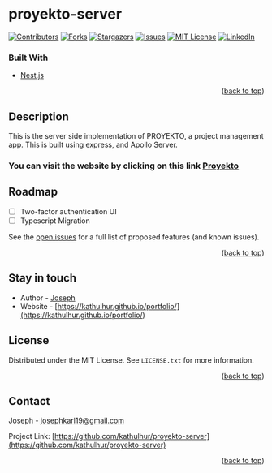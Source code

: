 # proyekto-server


<div id="top"></div>


<!-- PROJECT SHIELDS -->
<!--
*** I'm using markdown "reference style" links for readability.
*** Reference links are enclosed in brackets [ ] instead of parentheses ( ).
*** See the bottom of this document for the declaration of the reference variables
*** for contributors-url, forks-url, etc. This is an optional, concise syntax you may use.
*** https://www.markdownguide.org/basic-syntax/#reference-style-links
-->
[![Contributors][contributors-shield]][contributors-url]
[![Forks][forks-shield]][forks-url]
[![Stargazers][stars-shield]][stars-url]
[![Issues][issues-shield]][issues-url]
[![MIT License][license-shield]][license-url]
[![LinkedIn][linkedin-shield]][linkedin-url]

### Built With

* [Nest.js](https://nestjs.com/)


<p align="right">(<a href="#top">back to top</a>)</p>

## Description
This is the server side implementation of PROYEKTO, a project management app. This is built using express, and Apollo Server.

### You can visit the website by clicking on this link [Proyekto](https://proyekto.kathulhudev.me)

<!-- ROADMAP -->
## Roadmap
- [ ] Two-factor authentication UI
- [ ] Typescript Migration

See the [open issues](https://github.com/kathulhur/proyekto-server/issues) for a full list of proposed features (and known issues).

<p align="right">(<a href="#top">back to top</a>)</p>



## Stay in touch

- Author - [Joseph](https://github.com/kathulhur)
- Website - [https://kathulhur.github.io/portfolio/](https://kathulhur.github.io/portfolio/)

<!-- LICENSE -->
## License

Distributed under the MIT License. See `LICENSE.txt` for more information.

<p align="right">(<a href="#top">back to top</a>)</p>


<!-- CONTACT -->
## Contact

Joseph - josephkarl19@gmail.com

Project Link: [https://github.com/kathulhur/proyekto-server](https://github.com/kathulhur/proyekto-server)

<p align="right">(<a href="#top">back to top</a>)</p>

[contributors-shield]: https://img.shields.io/github/contributors/kathulhur/proyekto-server.svg?style=for-the-badge
[contributors-url]: https://github.com/kathulhur/proyekto-server/graphs/contributors
[forks-shield]: https://img.shields.io/github/forks/kathulhur/proyekto-server.svg?style=for-the-badge
[forks-url]: https://github.com/kathulhur/proyekto-server/network/members
[stars-shield]: https://img.shields.io/github/stars/kathulhur/proyekto-server.svg?style=for-the-badge
[stars-url]: https://github.com/kathulhur/proyekto-server/stargazers
[issues-shield]: https://img.shields.io/github/issues/kathulhur/proyekto-server.svg?style=for-the-badge
[issues-url]: https://github.com/kathulhur/url-shortener/issues
[license-shield]: https://img.shields.io/github/license/kathulhur/proyekto-server.svg?style=for-the-badge
[license-url]: https://github.com/kathulhur/proyekto-server/blob/master/LICENSE.txt
[linkedin-shield]: https://img.shields.io/badge/-LinkedIn-black.svg?style=for-the-badge&logo=linkedin&colorB=555
[linkedin-url]: https://linkedin.com/in/joseph-karl-crisostomo-aa009021b
[product-screenshot]: images/screenshot.png
